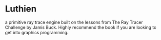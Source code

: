 # Luthien
a primitive ray trace engine built on the lessons from The Ray Tracer Challenge by Jamis Buck. Highly recommend the book if you are looking to get into graphics programming. 
